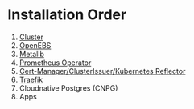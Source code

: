 # Installation Order

1.  [Cluster](cluster/)
2.  [OpenEBS](openebs/)
3.  [Metallb](metallb/)
4.  [Prometheus Operator](prometheus-operator/)
6.  [Cert-Manager/ClusterIssuer/Kubernetes Reflector](cert-manager/)
7.  [Traefik](traefik/)
8.  Cloudnative Postgres (CNPG)
9.  Apps
